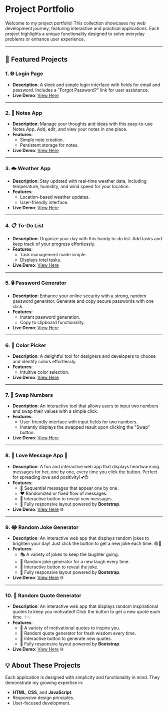 # Project Portfolio

Welcome to my project portfolio! This collection showcases my web development journey, featuring interactive and practical applications. Each project highlights a unique functionality designed to solve everyday problems or enhance user experience.

---

## 🚀 Featured Projects

### 1. **🌐 Login Page**
   - **Description**: A sleek and simple login interface with fields for email and password. Includes a "Forgot Password?" link for user assistance.
   - **Live Demo**: [View Here](https://gulzaralice1.github.io/login/)

---

### 2. **📝 Notes App**
   - **Description**: Manage your thoughts and ideas with this easy-to-use Notes App. Add, edit, and view your notes in one place.
   - **Features**:
     - Simple note creation.
     - Persistent storage for notes.
   - **Live Demo**: [View Here](https://gulzaralice1.github.io/NotesApp/)

---

### 3. **☁️ Weather App**
   - **Description**: Stay updated with real-time weather data, including temperature, humidity, and wind speed for your location.
   - **Features**:
     - Location-based weather updates.
     - User-friendly interface.
   - **Live Demo**: [View Here](https://gulzaralice1.github.io/Weather-app/)

---

### 4. **📋 To-Do List**
   - **Description**: Organize your day with this handy to-do list. Add tasks and keep track of your progress effortlessly.
   - **Features**:
     - Task management made simple.
     - Displays total tasks.
   - **Live Demo**: [View Here](https://gulzaralice1.github.io/ToDo-List/)

---

### 5. **🔒 Password Generator**
   - **Description**: Enhance your online security with a strong, random password generator. Generate and copy secure passwords with one click.
   - **Features**:
     - Instant password generation.
     - Copy to clipboard functionality.
   - **Live Demo**: [View Here](https://gulzaralice1.github.io/Password_Generator/)

---

### 6. **🎨 Color Picker**
   - **Description**: A delightful tool for designers and developers to choose and identify colors effortlessly.
   - **Features**:
     - Intuitive color selection.
   - **Live Demo**: [View Here](https://gulzaralice1.github.io/color-picker/)

---
### 7. **🔄 Swap Numbers**
   - **Description**: An interactive tool that allows users to input two numbers and swap their values with a simple click.
   - **Features**:
     - User-friendly interface with input fields for two numbers.
     - Instantly displays the swapped result upon clicking the "Swap" button.
   - **Live Demo**: [View Here](https://gulzaralice1.github.io/Swap/)

---
### 8. **💖 Love Message App 💌**
- **Description**: A fun and interactive web app that displays heartwarming messages for her, one by one, every time you click the button. Perfect for spreading love and positivity! 💕😊
- **Features**:
  - 💬 Sequential messages that appear one by one.
  - ❤️ Randomized or fixed flow of messages.
  - 🎉 Interactive button to reveal new messages.
  - 📱 Fully responsive layout powered by **Bootstrap**.
- **Live Demo**: [View Here](https://gulzaralice1.github.io/love-message-app/) 🌐

---
### 9. **😂 Random Joke Generator**
- **Description**: An interactive web app that displays random jokes to brighten your day! Just click the button to get a new joke each time. 😄🎉
- **Features**:
  - 🎭 A variety of jokes to keep the laughter going.
  - 🤖 Random joke generator for a new laugh every time.
  - 🎉 Interactive button to reveal the joke.
  - 📱 Fully responsive layout powered by **Bootstrap**.
- **Live Demo**: [View Here](https://gulzaralice1.github.io/Random_Joke/) 🌐

---
### 10. **📜 Random Quote Generator**  
- **Description**: An interactive web app that displays random inspirational quotes to keep you motivated! Click the button to get a new quote each time. ✨💡  
- **Features**:  
  - 📝 A variety of motivational quotes to inspire you.  
  - 🔄 Random quote generator for fresh wisdom every time.  
  - 📢 Interactive button to generate new quotes.  
  - 📱 Fully responsive layout powered by **Bootstrap**.  
- **Live Demo**: [View Here](https://gulzaralice1.github.io/Quota/) 🌐  


## 💡 About These Projects
Each application is designed with simplicity and functionality in mind. They demonstrate my growing expertise in:
- **HTML**, **CSS**, and **JavaScript**.
- Responsive design principles.
- User-focused development.

